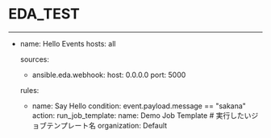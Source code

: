 # EDA_TEST
---
- name: Hello Events
  hosts: all

  sources:
    - ansible.eda.webhook:
        host: 0.0.0.0
        port: 5000

  rules:
    - name: Say Hello
      condition: event.payload.message == "sakana"
      action:
        run_job_template:
          name: Demo Job Template    # 実行したいジョブテンプレート名
          organization: Default
